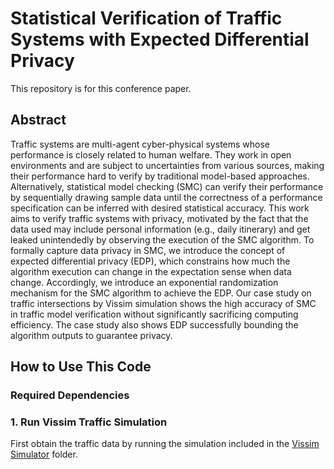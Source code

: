 # Statistical Verification of Traffic Systems with Expected Differential Privacy
This repository is for this conference paper.

## Abstract
Traffic systems are multi-agent cyber-physical systems whose performance is closely related to human welfare. They work in open environments and are subject to uncertainties from various sources, making their performance hard to verify by traditional model-based approaches. Alternatively, statistical model checking (SMC) can verify their performance by sequentially drawing sample data until the correctness of a performance specification can be inferred with desired statistical accuracy. This work aims to verify traffic systems with privacy, motivated by the fact that the data used may include personal information (e.g., daily itinerary) and get leaked unintendedly by observing the execution of the SMC algorithm. To formally capture data privacy in SMC, we introduce the concept of expected differential privacy (EDP), which constrains how much the algorithm execution can change in the expectation sense when data change. Accordingly, we introduce an exponential randomization mechanism for the SMC algorithm to achieve the EDP. Our case study on traffic intersections by Vissim simulation shows the high accuracy of SMC in traffic model verification without significantly sacrificing computing efficiency. The case study also shows EDP successfully bounding the algorithm outputs to guarantee privacy.

## How to Use This Code

### Required Dependencies

### 1. Run Vissim Traffic Simulation
First obtain the traffic data by running the simulation included in the [Vissim Simulator](../tree/main/Vissim%20Simulator) folder.
